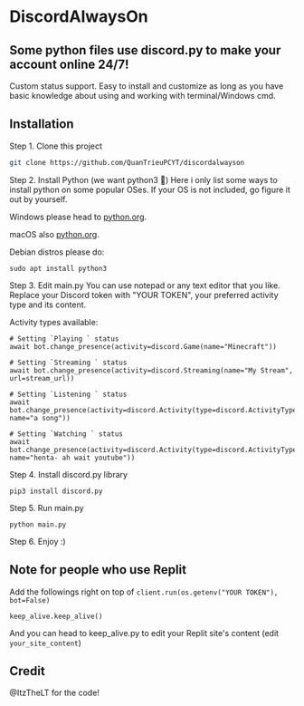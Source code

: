 # DiscordAlwaysOn
## Some python files use discord.py to make your account online 24/7!
Custom status support. Easy to install and customize as long as you have basic knowledge about using and working with terminal/Windows cmd.
## Installation
Step 1. Clone this project
```bash
git clone https://github.com/QuanTrieuPCYT/discordalwayson
```
Step 2. Install Python (we want python3 🐧)
Here i only list some ways to install python on some popular OSes. If your OS is not included, go figure it out by yourself.

Windows please head to <a href="https://www.python.org/downloads/windows">python.org</a>.

macOS also <a href="https://www.python.org/downloads/mac-osx">python.org</a>.

Debian distros please do:
```
sudo apt install python3
```
Step 3. Edit main.py
You can use notepad or any text editor that you like. Replace your Discord token with "YOUR TOKEN", your preferred activity type and its content.

Activity types available:
```
# Setting `Playing ` status
await bot.change_presence(activity=discord.Game(name="Minecraft"))

# Setting `Streaming ` status
await bot.change_presence(activity=discord.Streaming(name="My Stream", url=stream_url))

# Setting `Listening ` status
await bot.change_presence(activity=discord.Activity(type=discord.ActivityType.listening, name="a song"))

# Setting `Watching ` status
await bot.change_presence(activity=discord.Activity(type=discord.ActivityType.watching, name="henta- ah wait youtube"))
```
Step 4. Install discord.py library
```
pip3 install discord.py
```
Step 5. Run main.py
```
python main.py
```
Step 6. Enjoy :)
## Note for people who use Replit
Add the followings right on top of `client.run(os.getenv("YOUR TOKEN"), bot=False)`
```
keep_alive.keep_alive()
```
And you can head to keep_alive.py to edit your Replit site's content (edit `your_site_content`)

## Credit
@ItzTheLT for the code!
